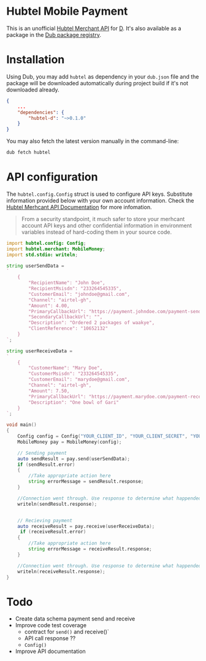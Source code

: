 # Hubtel Mobile Payment
This is an unofficial [Hubtel Merchant API](https://developers.hubtel.com) for [D](https://dlang.org). It's also available as a package in the [Dub package registry](https://code.dlang.org/packages/hubtel).

# Installation
Using Dub, you may add `hubtel` as dependency in your `dub.json` file and the package will be downloaded automatically during project build if it's not downloaded already.

```json
{
    ...
    "dependencies": {
        "hubtel-d": "~>0.1.0"
    }
}
```

You may also fetch the latest version manually in the command-line:

```sh
dub fetch hubtel
```

# API configuration

The `hubtel.config.Config` struct is used to configure API keys. Substitute information provided below with your own account information. Check the [Hubtel Merhcant API Documentation](https://developers.hubtel.com/documentations/merchant-account-api) for more infomation.

> From a security standpoint, it much safer to store your merhcant account API keys and other confidential information in environment variables instead of hard-coding them in your source code.

```d
import hubtel.config: Config;
import hubtel.merchant: MobileMoney;
import std.stdio: writeln;

string userSendData = 
`
    {
        "RecipientName": "John Doe",
        "RecipientMsisdn": "233264545335",
        "CustomerEmail": "johndoe@gmail.com",
        "Channel": "airtel-gh",
        "Amount": 4.00,
        "PrimaryCallbackUrl": "https://payment.johndoe.com/payment-send-callback" ,
        "SecondaryCallbackUrl": "",
        "Description": "Ordered 2 packages of waakye",
        "ClientReference": "10652132"
    }
`;

string userReceiveData = 
`
    {
        "CustomerName": "Mary Doe",
        "CustomerMsisdn": "233264545335",
        "CustomerEmail": "marydoe@gmail.com",
        "Channel": "airtel-gh",
        "Amount": 7.50,
        "PrimaryCallbackUrl": "https://payment.marydoe.com/payment-receive-callback",
        "Description": "One bowl of Gari"
    } 
`;

void main()
{
    Config config = Config("YOUR_CLIENT_ID", "YOUR_CLIENT_SECRET", "YOUR_MERHCHANT_ACCOUNT_NUMBER");
    MobileMoney pay = MobileMoney(config);

    // Sending payment
    auto sendResult = pay.send(userSendData);
    if (sendResult.error)
    {
        //Take appropriate action here
        string errorMessage = sendResult.response;
    }

    //Connection went through. Use response to determine what happended
    writeln(sendResult.response);


    // Recieving payment
    auto receiveResult = pay.receive(userReceiveData);
     if (receiveResult.error)
    {
        //Take appropriate action here
        string errorMessage = receiveResult.response;
    }

    //Connection went through. Use response to determine what happended
    writeln(receiveResult.response);
}
```

# Todo
* Create data schema payment send and receive
* Improve code test coverage
    - contract for `send()` and receive()`
    - API call response ??
    - `Config()`
* Improve API documentation